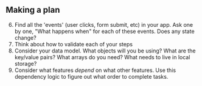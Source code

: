 ## Making a plan
<!-- 1) Make a drawing of your app. Simple "wireframes"
2) Once you have a drawing, name the HTML elements you'll need to realize your vision
3) For each HTML element ask: Why do I need this? -->
<!-- 4) Once we know _why_ we need each element, think about how to implement the "Why" as a "How"
5) Is there some state we need to initialize? -->
6) Find all the 'events' (user clicks, form submit, etc) in your app. Ask one by one, "What happens when" for each of these events. Does any state change?
7) Think about how to validate each of your steps
8) Consider your data model. What objects will you be using? What are the key/value pairs? What arrays do you need? What needs to live in local storage?
9) Consider what features _depend_ on what other features. Use this dependency logic to figure out what order to complete tasks.

